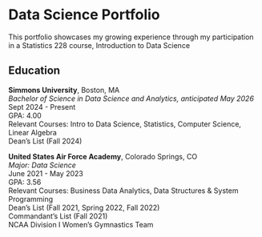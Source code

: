 # Data Science Portfolio

This portfolio showcases my growing experience through my participation in a Statistics 228 course, Introduction to Data Science

## Education

**Simmons University**, Boston, MA  
*Bachelor of Science in Data Science and Analytics, anticipated May 2026*  
Sept 2024 - Present  
GPA: 4.00  
Relevant Courses: Intro to Data Science, Statistics, Computer Science, Linear Algebra  
Dean’s List (Fall 2024)

**United States Air Force Academy**, Colorado Springs, CO  
*Major: Data Science*  
June 2021 - May 2023  
GPA: 3.56  
Relevant Courses: Business Data Analytics, Data Structures & System Programming  
Dean’s List (Fall 2021, Spring 2022, Fall 2022)  
Commandant’s List (Fall 2021)  
NCAA Division I Women’s Gymnastics Team
